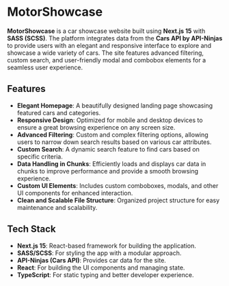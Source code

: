# MotorShowcase

**MotorShowcase** is a car showcase website built using **Next.js 15** with **SASS (SCSS)**. The platform integrates data from the **Cars API by API-Ninjas** to provide users with an elegant and responsive interface to explore and showcase a wide variety of cars. The site features advanced filtering, custom search, and user-friendly modal and combobox elements for a seamless user experience.

## Features

- **Elegant Homepage**: A beautifully designed landing page showcasing featured cars and categories.
- **Responsive Design**: Optimized for mobile and desktop devices to ensure a great browsing experience on any screen size.
- **Advanced Filtering**: Custom and complex filtering options, allowing users to narrow down search results based on various car attributes.
- **Custom Search**: A dynamic search feature to find cars based on specific criteria.
- **Data Handling in Chunks**: Efficiently loads and displays car data in chunks to improve performance and provide a smooth browsing experience.
- **Custom UI Elements**: Includes custom comboboxes, modals, and other UI components for enhanced interaction.
- **Clean and Scalable File Structure**: Organized project structure for easy maintenance and scalability.

## Tech Stack

- **Next.js 15**: React-based framework for building the application.
- **SASS/SCSS**: For styling the app with a modular approach.
- **API-Ninjas (Cars API)**: Provides car data for the site.
- **React**: For building the UI components and managing state.
- **TypeScript**: For static typing and better developer experience.
